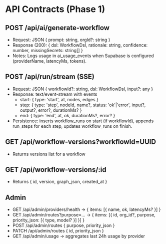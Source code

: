 # API Contracts (Phase 1)

## POST /api/ai/generate-workflow
- Request: JSON { prompt: string, orgId?: string }
- Response (200): { dsl: WorkflowDsl, rationale: string, confidence: number, missingSecrets: string[] }
- Notes: Logs usage in ai_usage_events when Supabase is configured (providerName, latencyMs, tokens).

## POST /api/run/stream (SSE)
- Request: JSON { workflowId?: string, dsl: WorkflowDsl, input?: any }
- Response: text/event-stream with events
  - start: { type: 'start', at, nodes, edges }
  - step: { type: 'step', nodeId, name?, status: 'ok'|'error', input?, output?, error?, durationMs? }
  - end:   { type: 'end', at, ok, durationMs?, error? }
- Persistence: inserts workflow_runs on start (if workflowId), appends run_steps for each step, updates workflow_runs on finish.

## GET /api/workflow-versions?workflowId=UUID
- Returns versions list for a workflow

## GET /api/workflow-versions/:id
- Returns { id, version, graph_json, created_at }

## Admin
- GET /api/admin/providers/health → { items: [{ name, ok, latencyMs? }] }
- GET /api/admin/routes?purpose=... → { items: [{ id, org_id?, purpose, priority_json: [{ type, model? }] }] }
- POST /api/admin/routes { purpose, priority_json }
- PATCH /api/admin/routes { id, priority_json }
- GET /api/admin/usage → aggregates last 24h usage by provider

